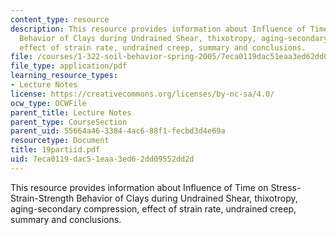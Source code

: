 ```yaml
---
content_type: resource
description: This resource provides information about Influence of Time on Stress-Strain-Strength
  Behavior of Clays during Undrained Shear, thixotropy, aging-secondary compression,
  effect of strain rate, undrained creep, summary and conclusions.
file: /courses/1-322-soil-behavior-spring-2005/7eca0119dac51eaa3ed62dd09552dd2d_19partiid.pdf
file_type: application/pdf
learning_resource_types:
- Lecture Notes
license: https://creativecommons.org/licenses/by-nc-sa/4.0/
ocw_type: OCWFile
parent_title: Lecture Notes
parent_type: CourseSection
parent_uid: 55664a46-3384-4ac6-88f1-fecbd3d4e69a
resourcetype: Document
title: 19partiid.pdf
uid: 7eca0119-dac5-1eaa-3ed6-2dd09552dd2d
---
```

This resource provides information about Influence of Time on Stress-Strain-Strength Behavior of Clays during Undrained Shear, thixotropy, aging-secondary compression, effect of strain rate, undrained creep, summary and conclusions.